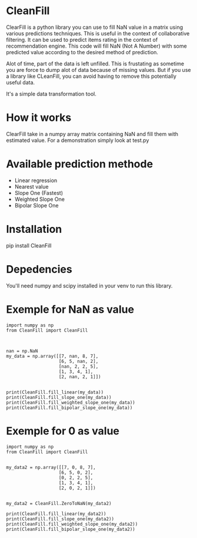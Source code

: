 # CleanFill
ClearFill is a python library you can use to fill NaN value in a matrix using various predictions techniques. This is useful in the context of collaborative filtering. It can be used to predict items rating in the context of recommendation engine. This code will fill NaN (Not A Number) with some predicted value according to the desired method of prediction. 

Alot of time, part of the data is left unfilled. This is frustating as sometime you are force to dump alot of data because of missing values. But if you use a library like CLeanFill, you can avoid having to remove this potentially useful data.

It's a simple data transformation tool.

# How it works
ClearFill take in a numpy array matrix containing NaN and fill them with estimated value. For a demonstration simply look at test.py

# Available prediction methode
- Linear regression
- Nearest value
- Slope One (Fastest)
- Weighted Slope One
- Bipolar Slope One

# Installation
pip install CleanFill

# Depedencies
You'll need numpy and scipy installed in your venv to run this library.

# Exemple for NaN as value
```
import numpy as np
from CleanFill import CleanFill



nan = np.NaN
my_data = np.array([[7, nan, 8, 7],
                    [6, 5, nan, 2],
                    [nan, 2, 2, 5],
                    [1, 3, 4, 1],
                    [2, nan, 2, 1]])


print(CleanFill.fill_linear(my_data))
print(CleanFill.fill_slope_one(my_data))
print(CleanFill.fill_weighted_slope_one(my_data))
print(CleanFill.fill_bipolar_slope_one(my_data))
```

# Exemple for 0 as value
```
import numpy as np
from CleanFill import CleanFill


my_data2 = np.array([[7, 0, 8, 7],
                    [6, 5, 0, 2],
                    [0, 2, 2, 5],
                    [1, 3, 4, 1],
                    [2, 0, 2, 1]])


my_data2 = CleanFill.ZeroToNaN(my_data2)

print(CleanFill.fill_linear(my_data2))
print(CleanFill.fill_slope_one(my_data2))
print(CleanFill.fill_weighted_slope_one(my_data2))
print(CleanFill.fill_bipolar_slope_one(my_data2))

